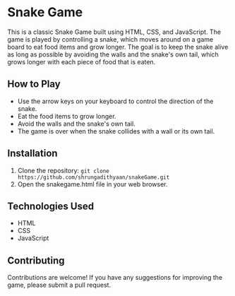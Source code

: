 # Snake Game

This is a classic Snake Game built using HTML, CSS, and JavaScript. The game is played by controlling a snake, which moves around on a game board to eat food items and grow longer. The goal is to keep the snake alive as long as possible by avoiding the walls and the snake's own tail, which grows longer with each piece of food that is eaten.

## How to Play

- Use the arrow keys on your keyboard to control the direction of the snake.
- Eat the food items to grow longer.
- Avoid the walls and the snake's own tail.
- The game is over when the snake collides with a wall or its own tail.

## Installation

1. Clone the repository: `git clone https://github.com/shrungadithyaan/snakeGame.git`
2. Open the snakegame.html file in your web browser.

## Technologies Used

- HTML
- CSS
- JavaScript

## Contributing

Contributions are welcome! If you have any suggestions for improving the game, please submit a pull request.
